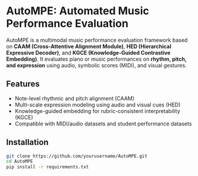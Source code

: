 # AutoMPE: Automated Music Performance Evaluation

AutoMPE is a multimodal music performance evaluation framework based on **CAAM (Cross-Attentive Alignment Module)**, **HED (Hierarchical Expressive Decoder)**, and **KGCE (Knowledge-Guided Contrastive Embedding)**. It evaluates piano or music performances on **rhythm, pitch, and expression** using audio, symbolic scores (MIDI), and visual gestures.

## Features
- Note-level rhythmic and pitch alignment (CAAM)
- Multi-scale expression modeling using audio and visual cues (HED)
- Knowledge-guided embedding for rubric-consistent interpretability (KGCE)
- Compatible with MIDI/audio datasets and student performance datasets

## Installation
```bash
git clone https://github.com/yourusername/AutoMPE.git
cd AutoMPE
pip install -r requirements.txt
